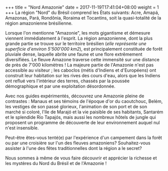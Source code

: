 +++
title = "Nord Amazonie"
date = 2017-11-19T17:41:04+08:00
weight = 1
+++
La région "Nord" du Brésil comprend les États suivants: Acre, Amapá, Amazonas, Pará, Rondônia, Roraima et Tocantins, soit la quasi-totalité de la région amazonienne brésilienne.

Lorsque l'on mentionne "Amazonie", les mots gigantisme et démesure viennent immédiatement à l'esprit. La région amazonienne, dont la plus grande partie se trouve sur le territoire brésilien (*elle représente une superficie d'environ 5'500'000 km2*), est principalement constituée de forêt pluviale dense, laquelle abrite une faune et une flore extrêmement diversifiées. Le fleuve Amazone traverse cette immensité sur une distance de près de 7'000 kilomètres ! La majeure partie de l'Amazonie n'est pas accessible au visiteur ; les caboclos (métis d'Indiens et d'Européens) ont construit leur habitation sur les rives des cours d'eau, alors que les Indiens ont reflué vers l'intérieur des terres, chassés par la poussée démographique et par une exploitation désordonnée.

Avec nos guides expérimentés, découvrez une Amazonie pleine de contrastes : Manaus et ses témoins de l'époque d'or du caoutchouc, Belém, les vestiges de son passé glorieux, l'animation de son port et de son marché si coloré, l'Ile de Marajó et la vie paisible de ses habitants, Santarém et le splendide Rio Tapajós, mais aussi les nombreux hôtels de jungle qui proposent un programme de découverte de leur environnement auquel nul n'est insensible.

Peut-être êtes-vous tenté(e) par l'expérience d'un campement dans la forêt ou par une croisière sur l'un des fleuves amazoniens? Souhaitez-vous assister à l'une des fêtes traditionnelles dont la région a le secret?

Nous sommes à même de vous faire découvrir et apprécier la richesse et les mystères du Nord du Brésil et de l'Amazonie !
